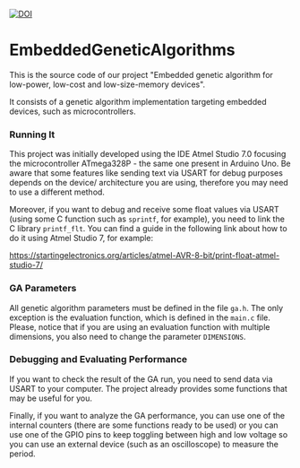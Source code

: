 [![DOI](https://zenodo.org/badge/271154366.svg)](https://zenodo.org/badge/latestdoi/271154366)

# EmbeddedGeneticAlgorithms

This is the source code of our project "Embedded genetic algorithm for low-power, low-cost and low-size-memory devices". 

It consists of a genetic algorithm implementation targeting embedded devices, such as microcontrollers.

### Running It

This project was initially developed using the IDE Atmel Studio 7.0 focusing the microcontroller ATmega328P - the same one present in Arduino Uno. 
Be aware that some features like sending text via USART for debug purposes depends on the device/ architecture you are using, therefore you may need
to use a different method. 

Moreover, if you want to debug and receive some float values via USART (using some C function such as `sprintf`, for example), 
you need to link the C library `printf_flt`. You can find a guide in the following link about how to do it using Atmel Studio 7, for example:

https://startingelectronics.org/articles/atmel-AVR-8-bit/print-float-atmel-studio-7/

### GA Parameters

All genetic algorithm parameters must be defined in the file `ga.h`. The only exception is the evaluation function, which is defined in the `main.c` file.
Please, notice that if you are using an evaluation function with multiple dimensions, you also need to change the parameter `DIMENSIONS`.

### Debugging and Evaluating Performance

If you want to check the result of the GA run, you need to send data via USART to your computer. The project already provides some functions that may be useful for you.

Finally, if you want to analyze the GA performance, you can use one of the internal counters (there are some functions ready to be used) or you can use one of the GPIO
pins to keep toggling between high and low voltage so you can use an external device (such as an oscilloscope) to measure the period.
